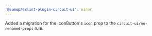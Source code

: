 ```yaml
---
'@sumup/eslint-plugin-circuit-ui': minor
---
```


Added a migration for the IconButton's `icon` prop to the `circuit-ui/no-renamed-props` rule.
